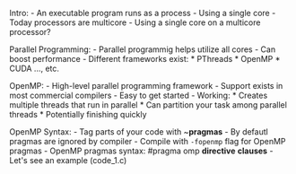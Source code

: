 Intro:
    - An executable program runs as a process
    - Using a single core
    - Today processors are multicore
    - Using a single core on a multicore processor?

Parallel Programming:
    - Parallel programmig helps utilize all cores
    - Can boost performance
    - Different frameworks exist:
        * PThreads
        * OpenMP
        * CUDA
        ..., etc.

OpenMP:
    - High-level parallel programming framework
    - Support exists in most commercial compilers
    - Easy to get started
    - Working:
        * Creates multiple threads that run in parallel
        * Can partition your task among parallel threads
        * Potentially finishing quickly

OpenMP Syntax:
    - Tag parts of your code with ~**pragmas**
    - By defautl pragmas are ignored by compiler
    - Compile with `-fopenmp` flag for OpenMP pragmas
    - OpenMP pragmas syntax:
        #pragma omp **directive** **clauses**
    - Let's see an example (code_1.c)
